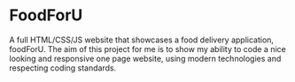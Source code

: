 # FoodForU
A full HTML/CSS/JS website that showcases a food delivery application, foodForU. The aim of this project for me is to show my ability to code a nice looking and responsive one page website, using modern technologies and respecting coding standards.
